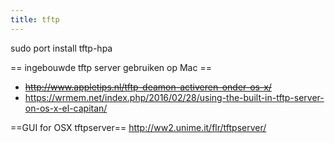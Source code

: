 ```yaml
---
title: tftp
---
```


  sudo port install tftp-hpa

== ingebouwde tftp server gebruiken op Mac ==
* <del>http://www.appletips.nl/tftp-deamon-activeren-onder-os-x/</del>
* https://wrmem.net/index.php/2016/02/28/using-the-built-in-tftp-server-on-os-x-el-capitan/

==GUI for OSX tftpserver==
http://ww2.unime.it/flr/tftpserver/
